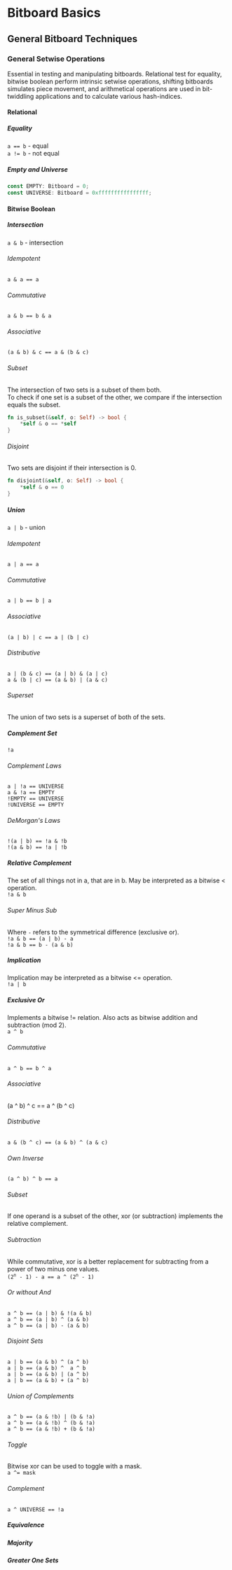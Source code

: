 # Bitboard Basics
## General Bitboard Techniques
### General Setwise Operations
Essential in testing and manipulating bitboards. Relational test for equality, bitwise boolean perform intrinsic setwise operations, shifting bitboards simulates piece movement, and arithmetical operations are used in bit-twiddling applications and to calculate various hash-indices.
#### Relational
##### Equality
`a == b` - equal \
`a != b` - not equal

##### Empty and Universe
```rust
const EMPTY: Bitboard = 0;
const UNIVERSE: Bitboard = 0xffffffffffffffff;
```

#### Bitwise Boolean
##### Intersection
`a & b` - intersection

###### Idempotent
`a & a == a`

###### Commutative
`a & b == b & a`

###### Associative
`(a & b) & c == a & (b & c)`

###### Subset
The intersection of two sets is a subset of them both. \
To check if one set is a subset of the other, we compare if the intersection equals the subset.
```rust
fn is_subset(&self, o: Self) -> bool {
    *self & o == *self
}
```

###### Disjoint
Two sets are disjoint if their intersection is 0.
```rust
fn disjoint(&self, o: Self) -> bool {
    *self & o == 0
}
```

##### Union
`a | b` - union

###### Idempotent
`a | a == a`

###### Commutative
`a | b == b | a`

###### Associative
`(a | b) | c == a | (b | c)`

###### Distributive
`a | (b & c) == (a | b) & (a | c)` \
`a & (b | c) == (a & b) | (a & c)`

###### Superset
The union of two sets is a superset of both of the sets.

##### Complement Set
`!a`

###### Complement Laws
`a | !a == UNIVERSE` \
`a & !a == EMPTY` \
`!EMPTY == UNIVERSE` \
`!UNIVERSE == EMPTY`

###### DeMorgan's Laws
`!(a | b) == !a & !b` \
`!(a & b) == !a | !b`

##### Relative Complement
The set of all things not in a, that are in b. May be interpreted as a bitwise < operation. \
`!a & b`

###### Super Minus Sub
Where `-` refers to the symmetrical difference (exclusive or). \
`!a & b == (a | b) - a` \
`!a & b == b - (a & b)`

##### Implication
Implication may be interpreted as a bitwise <= operation. \
`!a | b`

##### Exclusive Or
Implements a bitwise != relation. Also acts as bitwise addition and subtraction (mod 2). \
`a ^ b`

###### Commutative
`a ^ b == b ^ a`

###### Associative
(a ^ b) ^ c == a ^ (b ^ c)

###### Distributive
`a & (b ^ c) == (a & b) ^ (a & c)`

###### Own Inverse
`(a ^ b) ^ b == a`

###### Subset
If one operand is a subset of the other, xor (or subtraction) implements the relative complement.

###### Subtraction
While commutative, xor is a better replacement for subtracting from a power of two minus one values. \
<code>(2<sup>n</sup> - 1) - a == a ^ (2<sup>n</sup> - 1)</code>

###### Or without And
`a ^ b == (a | b) & !(a & b)` \
`a ^ b == (a | b) ^ (a & b)` \
`a ^ b == (a | b) - (a & b)`

###### Disjoint Sets
`a | b == (a & b) ^ (a ^ b)` \
`a | b == (a & b) ^  a ^ b ` \
`a | b == (a & b) | (a ^ b)` \
`a | b == (a & b) + (a ^ b)`

###### Union of Complements
`a ^ b == (a & !b) | (b & !a)` \
`a ^ b == (a & !b) ^ (b & !a)` \
`a ^ b == (a & !b) + (b & !a)`

###### Toggle
Bitwise xor can be used to toggle with a mask. \
`a ^= mask`

###### Complement
`a ^ UNIVERSE == !a`

##### Equivalence

##### Majority
##### Greater One Sets

